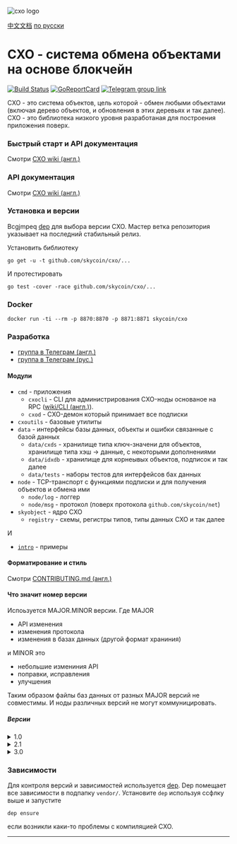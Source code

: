 ![cxo logo](https://user-images.githubusercontent.com/26845312/32426759-2a7c367c-c282-11e7-87bc-9f0a936046af.png)


[中文文档](./README-CN.md)
[по русски](./README-RU.md)


CXO - система обмена объектами на основе блокчейн
=================================================

[![Build Status](https://travis-ci.org/skycoin/cxo.svg)](https://travis-ci.org/skycoin/cxo)
[![GoReportCard](https://goreportcard.com/badge/skycoin/cxo)](https://goreportcard.com/report/skycoin/cxo)
[![Telegram group link](telegram-group.svg)](https://t.me/joinchat/B_ax-A6oCR9eQuAPiJtvaw)

CXO - это система объектов, цель которой - обмен любыми объектами (включая
дерево объектов, и обновления в этих деревьях и так далее). CXO - это
библиотека низкого уровня разработаная для построения приложения поверх.

### Быстрый старт и API документация

Смотри [CXO wiki (англ.)](https://github.com/skycoin/cxo/wiki/Get-Started)

### API документация

Смотри [CXO wiki (англ.)](https://github.com/skycoin/cxo/wiki)

### Установка и версии

Bcgjmpeq [dep](https://github.com/golang/dep) для выбора версии CXO.
Мастер ветка репозитория указывает на последний стабильный релиз.

Установить библиотеку
```
go get -u -t github.com/skycoin/cxo/...
```
И протестировать
```
go test -cover -race github.com/skycoin/cxo/...
```

### Docker

```
docker run -ti --rm -p 8870:8870 -p 8871:8871 skycoin/cxo
```


### Разработка

- [группа в Телеграм (англ.)](https://t.me/joinchat/B_ax-A6oCR9eQuAPiJtvaw)
- [группа в Телеграм (рус.)](https://t.me/joinchat/EUlzX0a5byZxH5MdnAOLLA)

#### Модули

- `cmd` - приложения
  - `cxocli` - CLI для администрирования CXO-ноды основаное на RPC
    ([wiki/CLI (англ.)](https://github.com/skycoin/cxo/wiki/CLI)).
  - `cxod` - CXO-демон который принимает все подписки
- `cxoutils` - базовые утилиты
- `data` - интерфейсы базы данных, объекты и ошибки связанные с базой данных
  - `data/cxds` - хранилище типа ключ-значени для объектов, хранилище типа
    хэш -> данные, с некоторыми дополнениями
  - `data/idxdb` - хранилище для корнеывых объектов, подписок и так далее
  - `data/tests` - наборы тестов для интерфейсов бах данных
- `node` - TCP-транспорт с функциями подписки и для получения объектов и
  обмена ими
  - `node/log` - логгер
  - `node/msg` - протокол (поверх протокола `github.com/skycoin/net`)
- `skyobject` - ядро CXO
  - `registry` - схемы, регистры типов, типы данных CXO и так далее

И

- [`intro`](./intro) - примеры


#### Форматирование и стиль

Смотри [CONTRIBUTING.md (англ.)](CONTRIBUTING.md)

#### Что значит номер версии

Испоьзуется MAJOR.MINOR версии. Где MAJOR
- API изменения
- изменения протокола
- изменения в базах данных (другой формат храниния)

и MINOR это
- небольшие измениния API
- поправки, исправления
- улучшения

Таким образом файлы баз данных от разных MAJOR версий не совместимы. И ноды
различных версий не могут коммуницировать.

##### Версии

<!-- 1.0 -->

<details>
<summary>1.0</summary>

не определена

</details>

<!-- 2.1 -->

<details>
<summary>2.1</summary>

- git тэг: `v2.1`
- коммит: `d4e4ab573c438a965588a651ee1b76b8acbb3724`

Gopkg.toml

```toml
[[constraint]]
name = "github.com/skycoin/cxo"
revision = "d4e4ab573c438a965588a651ee1b76b8acbb3724"
```

или

```toml
[[constraint]]
name = "github.com/skycoin/cxo"
version = "v2.1"
```

</details>

<!-- 3.0 -->

<details>
<summary>3.0</summary>

- git тэг: `v3.0`
- коммит: `8bc2f995634cd46d1266e2120795b04b025e0d62`

Gopkg.toml

```toml
[[constraint]]
name = "github.com/skycoin/cxo"
revision = "8bc2f995634cd46d1266e2120795b04b025e0d62"
```

или

```toml
[[constraint]]
name = "github.com/skycoin/cxo"
version = "v3.0"
```

</details>

### Зависимости

Для контроля версий и зависимостей используется [dep](https://golang.github.io/dep/).
Dep помещает все зависимости в подпапку `vendor/`. Установите `dep` используя
ссфлку выше и запустите

```
dep ensure
```

если возникли каки-то проблемы с компиляцией CXO.

---
